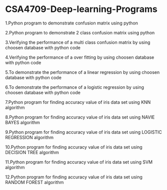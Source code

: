 # CSA4709-Deep-learning-Programs

1.Python program to demonstrate confusion matrix using python

2.Python program to demonstrate  2 class confusion matrix using python

3.Verifying the performance of a multi class confusion matrix by using choosen database with python code

4.Verifying the performance of a over fitting by using choosen database with python code

5.To demonstrate the performance of a linear regression by using choosen database with python code

6.To demonstrate the performance of a logistic regression by using choosen database with python code

7.Python program for finding accuracy value of iris data set using KNN algorithm

8.Python program for finding accuracy value of iris data set using NAVIE BAYES algorithm

9.Python program for finding accuracy value of iris data set using  LOGISTIC  REGRESSION algorithm

10.Python program for finding accuracy value of iris data set using DECISION TREE algorithm

11.Python program for finding accuracy value of iris data set using SVM algorithm

12.Python program for finding accuracy value of iris data set using  RANDOM FOREST algorithm
